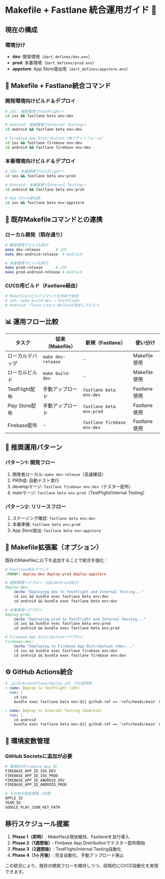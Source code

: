 # Makefile + Fastlane 統合運用ガイド 🚀

## 現在の構成

### 環境分け
- **dev**: 開発環境（`dart_defines/dev.env`）
- **prod**: 本番環境（`dart_defines/prod.env`）
- **appstore**: App Store提出用（`dart_defines/appstore.env`）

## 📱 Makefile + Fastlane統合コマンド

### 開発環境向けビルド＆デプロイ

```bash
# iOS: 開発環境でTestFlightへ
cd ios && fastlane beta env:dev

# Android: 開発環境でInternal Testingへ
cd android && fastlane beta env:dev

# Firebase App Distribution（両プラットフォーム）
cd ios && fastlane firebase env:dev
cd android && fastlane firebase env:dev
```

### 本番環境向けビルド＆デプロイ

```bash
# iOS: 本番環境でTestFlightへ
cd ios && fastlane beta env:prod

# Android: 本番環境でInternal Testingへ
cd android && fastlane beta env:prod

# App Store提出用
cd ios && fastlane beta env:appstore
```

## 🔄 既存Makefileコマンドとの連携

### ローカル開発（既存通り）
```bash
# 開発環境でビルド&実行
make dev-release       # iOS
make dev-android-release  # Android

# 本番環境でビルド&実行
make prod-release      # iOS
make prod-android-release # Android
```

### CI/CD用ビルド（Fastlane経由）
```bash
# Makefileのビルドコマンドを内部で使用
# iOS: make build-dev → TestFlight
# Android: flavorとdart-defineを指定してビルド
```

## 📊 運用フロー比較

| タスク | 従来（Makefile） | 新規（Fastlane） | 使い分け |
|--------|----------------|-----------------|----------|
| ローカルデバッグ | `make dev-release` | - | Makefile使用 |
| ローカルビルド | `make build-dev` | - | Makefile使用 |
| TestFlight配布 | 手動アップロード | `fastlane beta env:dev` | Fastlane使用 |
| Play Store配布 | 手動アップロード | `fastlane beta env:prod` | Fastlane使用 |
| Firebase配布 | - | `fastlane firebase env:dev` | Fastlane使用 |

## 🎯 推奨運用パターン

### パターン1: 開発フロー
1. 開発者ローカル: `make dev-release`（高速確認）
2. PR作成: 自動テスト実行
3. developマージ: `fastlane firebase env:dev`（テスター配布）
4. mainマージ: `fastlane beta env:prod`（TestFlight/Internal Testing）

### パターン2: リリースフロー
1. ステージング確認: `fastlane beta env:dev`
2. 本番準備: `fastlane beta env:prod`
3. App Store提出: `fastlane beta env:appstore`

## 📝 Makefile拡張案（オプション）

既存のMakefileに以下を追加することで統合を強化：

```makefile
# Fastlane統合コマンド
.PHONY: deploy-dev deploy-prod deploy-appstore

# 開発環境へデプロイ（iOS/Android両方）
deploy-dev:
	@echo "Deploying dev to TestFlight and Internal Testing..."
	cd ios && bundle exec fastlane beta env:dev
	cd android && bundle exec fastlane beta env:dev

# 本番環境へデプロイ
deploy-prod:
	@echo "Deploying prod to TestFlight and Internal Testing..."
	cd ios && bundle exec fastlane beta env:prod
	cd android && bundle exec fastlane beta env:prod

# Firebase App Distributionへデプロイ
firebase-dev:
	@echo "Deploying to Firebase App Distribution (dev)..."
	cd ios && bundle exec fastlane firebase env:dev
	cd android && bundle exec fastlane firebase env:dev
```

## ⚙️ GitHub Actions統合

```yaml
# .github/workflows/deploy.yml での使用例
- name: Deploy to TestFlight (iOS)
  run: |
    cd ios
    bundle exec fastlane beta env:${{ github.ref == 'refs/heads/main' && 'prod' || 'dev' }}

- name: Deploy to Internal Testing (Android)
  run: |
    cd android
    bundle exec fastlane beta env:${{ github.ref == 'refs/heads/main' && 'prod' || 'dev' }}
```

## 🔑 環境変数管理

### GitHub Secretsに追加が必要
```bash
# 環境別のFirebase App ID
FIREBASE_APP_ID_IOS_DEV
FIREBASE_APP_ID_IOS_PROD
FIREBASE_APP_ID_ANDROID_DEV
FIREBASE_APP_ID_ANDROID_PROD

# その他の認証情報（共通）
APPLE_ID
TEAM_ID
GOOGLE_PLAY_JSON_KEY_PATH
```

## 移行スケジュール提案

1. **Phase 1（即時）**: Makefileは現状維持、Fastlaneを並行導入
2. **Phase 2（1週間後）**: Firebase App Distributionでテスター配布開始
3. **Phase 3（2週間後）**: TestFlight/Internal Testing自動化
4. **Phase 4（1ヶ月後）**: 完全自動化、手動アップロード廃止

この統合により、既存の開発フローを維持しつつ、段階的にCI/CD自動化を実現できます。